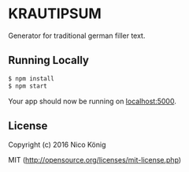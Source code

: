 # KRAUTIPSUM 

Generator for traditional german filler text.

## Running Locally

```sh
$ npm install
$ npm start
```

Your app should now be running on [localhost:5000](http://localhost:5000/).

## License

Copyright (c) 2016 Nico König

MIT (http://opensource.org/licenses/mit-license.php)